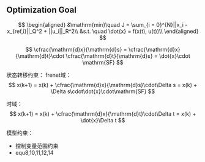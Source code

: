 ## Optimization Goal

$$
\begin{aligned}
&\mathrm{min}\quad J = \sum_{i = 0}^{N}||x_i - x_{ref,i}||_Q^2 + ||u_i||_R^2\\
&s.t. \quad \dot{x} = f(x(t), u(t))\\
\end{aligned}
$$

$$
\cfrac{\mathrm{d}x}{\mathrm{d}s} = \cfrac{\mathrm{d}x}{\mathrm{d}t}\cdot \cfrac{\mathrm{d}t}{\mathrm{d}s} = \dot{x}\cdot \mathrm{SF}
$$


状态转移约束： 
frenet域：
$$
x(k+1) = x(k) + \cfrac{\mathrm{d}x}{\mathrm{d}s}\cdot\Delta s = x(k) + \Delta s\cdot\dot{x}\cdot\mathrm{SF}
$$

时域：
$$
x(k+1) = x(k) + \cfrac{\mathrm{d}x}{\mathrm{d}t}\cdot\Delta t = x(k) + \dot{x}\Delta t
$$

模型约束：
* 控制变量范围约束
* equ8,10,11,12,14
<!-- * (连续性约束/首尾约束) -->